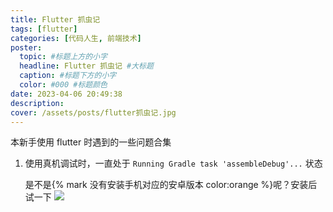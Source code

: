 ```yaml
---
title: Flutter 抓虫记
tags: [flutter]
categories: [代码人生, 前端技术]
poster:
  topic: #标题上方的小字
  headline: Flutter 抓虫记 #大标题
  caption: #标题下方的小字
  color: #000 #标题颜色
date: 2023-04-06 20:49:38
description:
cover: /assets/posts/flutter抓虫记.jpg
---
```


本新手使用 flutter 时遇到的一些问题合集

<!-- more -->

1. 使用真机调试时，一直处于 `Running Gradle task 'assembleDebug'...` 状态

   是不是{% mark 没有安装手机对应的安卓版本 color:orange %}呢？安装后试一下
   ![](/assets/posts/flutter-assembleDebug.png)
